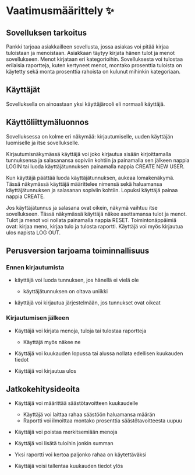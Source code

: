 # Vaatimusmäärittely  :sparkles:

## Sovelluksen tarkoitus
Pankki tarjoaa asiakkailleen sovellusta, jossa asiakas voi pitää kirjaa tuloistaan ja menoistaan. Asiakkaan täytyy kirjata hänen tulot ja menot sovellukseen. Menot kirjataan eri kategorioihin. Sovelluksesta voi tulostaa erilaisia raportteja, kuten kertyneet menot, montako prosenttia tuloista on käytetty sekä monta prosenttia rahoista on kulunut mihinkin kategoriaan. 

## Käyttäjät
Sovelluksella on ainoastaan yksi käyttäjärooli eli normaali käyttäjä.

## Käyttöliittymäluonnos

Sovelluksessa on kolme eri näkymää: kirjautumiselle, uuden käyttäjän luomiselle ja itse sovellukselle.

Kirjautumisnäkymässä käyttäjä voi joko kirjautua sisään kirjoittamalla tunnuksensa ja salasanansa sopiviin kohtiin ja painamalla sen jälkeen nappia LOGIN tai luoda käyttäjätunnuksen painamalla nappia CREATE NEW USER.

Kun käyttäjä päättää luoda käyttäjätunnuksen, aukeaa lomakenäkymä. Tässä näkymässä käyttäjä määrittelee nimensä sekä haluamansa käyttäjätunnuksen ja salasanan sopiviin kohtiin. Lopuksi käyttäjä painaa nappia CREATE.

Jos käyttäjätunnus ja salasana ovat oikein, näkymä vaihtuu itse sovellukseen. Tässä näkymässä käyttäjä näkee asettamansa tulot ja menot. Tulot ja menot voi nollata painamalla nappia RESET. Toimintonäppäimiä ovat: kirjaa meno, kirjaa tulo ja tulosta raportti. Käyttäjä voi myös kirjautua ulos napista LOG OUT.

## Perusversion tarjoama toiminnallisuus

### Ennen kirjautumista

- käyttäjä voi luoda tunnuksen, jos hänellä ei vielä ole
  - käyttäjätunnuksen on oltava uniikki

- käyttäjä voi kirjautua järjestelmään, jos tunnukset ovat oikeat

### Kirjautumisen jälkeen

- Käyttäjä voi kirjata menoja, tuloja tai tulostaa raportteja
  - Käyttäjä myös näkee ne

- Käyttäjä voi kuukauden lopussa tai alussa nollata edellisen kuukauden tiedot

- Käyttäjä voi kirjautua ulos

## Jatkokehitysideoita

- Käyttäjä voi määrittää säästötavoitteen kuukaudelle 
  - Käyttäjä voi laittaa rahaa säästöön haluamansa määrän
  - Raportti voi ilmoittaa montako prosenttia säästötavoitteesta uupuu

- Käyttäjä voi poistaa merkitsemiään menoja

- Käyttäjä voi lisätä tuloihin jonkin summan

- Yksi raportti voi kertoa paljonko rahaa on käytettäväksi

- Käyttäjä voisi tallentaa kuukauden tiedot ylös

